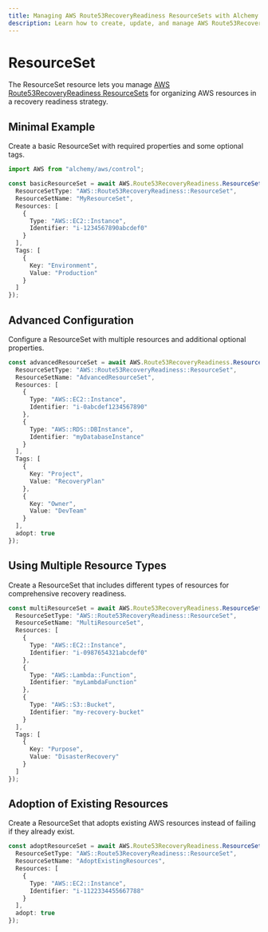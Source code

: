 ```yaml
---
title: Managing AWS Route53RecoveryReadiness ResourceSets with Alchemy
description: Learn how to create, update, and manage AWS Route53RecoveryReadiness ResourceSets using Alchemy Cloud Control.
---
```


# ResourceSet

The ResourceSet resource lets you manage [AWS Route53RecoveryReadiness ResourceSets](https://docs.aws.amazon.com/route53recoveryreadiness/latest/userguide/) for organizing AWS resources in a recovery readiness strategy.

## Minimal Example

Create a basic ResourceSet with required properties and some optional tags.

```ts
import AWS from "alchemy/aws/control";

const basicResourceSet = await AWS.Route53RecoveryReadiness.ResourceSet("basicResourceSet", {
  ResourceSetType: "AWS::Route53RecoveryReadiness::ResourceSet",
  ResourceSetName: "MyResourceSet",
  Resources: [
    {
      Type: "AWS::EC2::Instance",
      Identifier: "i-1234567890abcdef0"
    }
  ],
  Tags: [
    {
      Key: "Environment",
      Value: "Production"
    }
  ]
});
```

## Advanced Configuration

Configure a ResourceSet with multiple resources and additional optional properties.

```ts
const advancedResourceSet = await AWS.Route53RecoveryReadiness.ResourceSet("advancedResourceSet", {
  ResourceSetType: "AWS::Route53RecoveryReadiness::ResourceSet",
  ResourceSetName: "AdvancedResourceSet",
  Resources: [
    {
      Type: "AWS::EC2::Instance",
      Identifier: "i-0abcdef1234567890"
    },
    {
      Type: "AWS::RDS::DBInstance",
      Identifier: "myDatabaseInstance"
    }
  ],
  Tags: [
    {
      Key: "Project",
      Value: "RecoveryPlan"
    },
    {
      Key: "Owner",
      Value: "DevTeam"
    }
  ],
  adopt: true
});
```

## Using Multiple Resource Types

Create a ResourceSet that includes different types of resources for comprehensive recovery readiness.

```ts
const multiResourceSet = await AWS.Route53RecoveryReadiness.ResourceSet("multiResourceSet", {
  ResourceSetType: "AWS::Route53RecoveryReadiness::ResourceSet",
  ResourceSetName: "MultiResourceSet",
  Resources: [
    {
      Type: "AWS::EC2::Instance",
      Identifier: "i-0987654321abcdef0"
    },
    {
      Type: "AWS::Lambda::Function",
      Identifier: "myLambdaFunction"
    },
    {
      Type: "AWS::S3::Bucket",
      Identifier: "my-recovery-bucket"
    }
  ],
  Tags: [
    {
      Key: "Purpose",
      Value: "DisasterRecovery"
    }
  ]
});
```

## Adoption of Existing Resources

Create a ResourceSet that adopts existing AWS resources instead of failing if they already exist.

```ts
const adoptResourceSet = await AWS.Route53RecoveryReadiness.ResourceSet("adoptResourceSet", {
  ResourceSetType: "AWS::Route53RecoveryReadiness::ResourceSet",
  ResourceSetName: "AdoptExistingResources",
  Resources: [
    {
      Type: "AWS::EC2::Instance",
      Identifier: "i-1122334455667788"
    }
  ],
  adopt: true
});
```